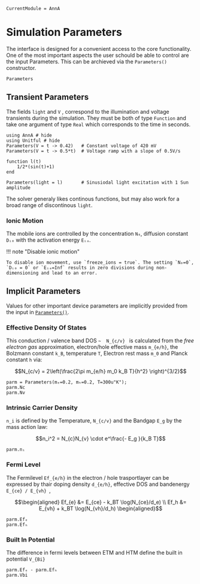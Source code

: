 ```@meta
CurrentModule = AnnA
```

# Simulation Parameters
The interface is designed for a convenient access to the core functionality. One of the most important aspects the user schould be able to control are the input Parameters. This can be archieved via the `Parameters()` constructor.

```@docs
Parameters
```

## Transient Parameters

The fields `light` and `V` , correspond to the illumination and voltage transients during the simulation. They must be both of type `Function` and take one argument of type `Real` which corresponds to the time in seconds. 

```@example interface; output = false
using AnnA # hide
using Unitful # hide 
Parameters(V = t -> 0.42)   # Constant voltage of 420 mV
Parameters(V = t -> 0.5*t)  # Voltage ramp with a slope of 0.5V/s

function l(t)
    1/2*(sin(t)+1)
end

Parameters(light = l)       # Sinusiodal light excitation with 1 Sun amplitude
``` 

The solver generaly likes continous functions, but may also work for a broad range of discontinous `light`. 

### Ionic Motion

The mobile ions are controlled by the concentration `N₀`, diffusion constant `Dᵢ₀` with the activation energy
`Eᵢₐ`. 

!!! note "Disable ionic motion"
	
	To disable ion movement, use `freeze_ions = true`. The setting `N₀=0`, `Dᵢ₀ = 0` or `Eᵢₐ=Inf` results in zero divisions during non-dimensioning and lead to an error.

## Implicit Parameters

Values for other important device parameters are implicitly provided from the input in [`Parameters()`](@ref). 
### Effective Density Of States
This conduction / valence band DOS ``~	N_{c/v} `` is calculated from the *free electron gas* approximation, electron/hole effective mass ``m_{e/h}``, the Bolzmann constant ``k_B``, temperature ``T``, Electron rest mass ``m_0`` and Planck constant ``h`` via:
```math
N_{c/v} = 2\left(\frac{2\pi m_{e/h}  m_0  k_B T}{h^2}   \right)^{3/2}
```	

```@repl interface
parm = Parameters(mₑ=0.2, mₕ=0.2, T=300u"K");	
parm.Nc
parm.Nv
``` 

### Intrinsic Carrier Density
``n_i`` is defined by the Temperature, ``N_{c/v}`` and the Bandgap ``E_g`` by the mass action law:
```math
n_i^2 = N_{c}N_{v} \cdot e^\frac{- E_g }{k_B T}
```

```@repl interface	
parm.nᵢ
```
### Fermi Level
The Fermilevel ``Ef_{e/h}`` in the electron / hole trasportlayer can be expressed by thair doping density  ``d_{e/h}``, effective DOS and bandenergy ``E_{ce} / E_{vh} ``,  

```math
\begin{aligned}
Ef_{e} &= E_{ce} - k_BT \log(N_{ce}/d_e) \\
Ef_h &= E_{vh} + k_BT \log(N_{vh}/d_h)
\begin{aligned}
```

```@repl interface	
parm.Efₑ
parm.Efₕ
```

### Built In Potential
The difference in fermi levels between ETM and HTM define the built in potential ``V_{Bi}``

```@repl interface	
parm.Efₑ - parm.Efₕ
parm.Vbi
```


